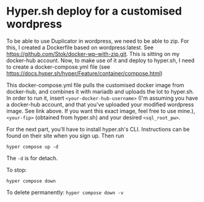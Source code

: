 # Hyper.sh deploy for a customised wordpress

To be able to use Duplicator in wordpress, we need to be able to zip. For this, I created a Dockerfile based on wordpress:latest. See https://github.com/Stok/docker-wp-with-zip.git. This is sitting on my docker-hub account.
Now, to make use of it and deploy to hyper.sh, I need to create a docker-compose.yml file (see https://docs.hyper.sh/hyper/Feature/container/compose.html)

This docker-compose.yml file pulls the customised docker image from docker-hub, and combines it with mariadb and uploads the lot to hyper.sh. In order to run it, insert `<your-docker-hub-username>` (I'm assuming you have a docker-hub account, and that you've uploaded your modified wordpress image. See link above. If you want this exact image, feel free to use mine.), `<your-fip>` (obtained from hyper.sh) and your desired `<sql_root_pw>`. 

For the next part, you'll have to install hyper.sh's CLI. Instructions can be found on their site when you sign up. Then run
```
hyper compose up -d
```
The `-d` is for detach.

To stop:
```
hyper compose down
```

To delete permanently:
```hyper compose down -v ```